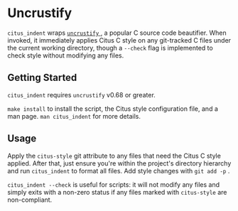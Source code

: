 # Uncrustify

`citus_indent` wraps [ `uncrustify` ][1], a popular C source code beautifier. When invoked, it immediately applies Citus C style on any git-tracked C files under the current working directory, though a `--check` flag is implemented to check style without modifying any files.

## Getting Started

`citus_indent` requires `uncrustify` v0.68 or greater.

`make install` to install the script, the Citus style configuration file, and a man page. `man citus_indent` for more details.

## Usage

Apply the `citus-style` git attribute to any files that need the Citus C style applied. After that, just ensure you're within the project's directory hierarchy and run `citus_indent` to format all files. Add style changes with `git add -p` .

`citus_indent --check` is useful for scripts: it will not modify any files and simply exits with a non-zero status if any files marked with `citus-style` are non-compliant.

[1]: http://uncrustify.sourceforge.net
